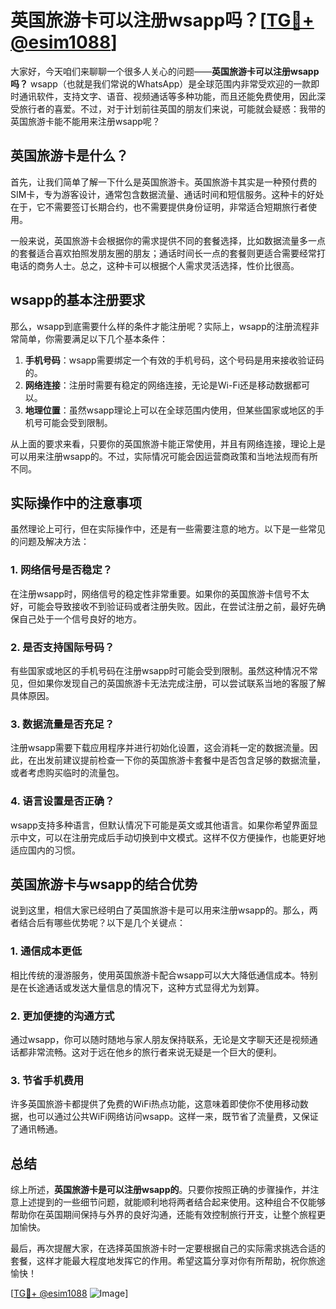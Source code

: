 # 英国旅游卡可以注册wsapp吗？[[TG💪+ @esim1088](https://t.me/s/esim1088)]

大家好，今天咱们来聊聊一个很多人关心的问题——**英国旅游卡可以注册wsapp吗？** wsapp（也就是我们常说的WhatsApp）是全球范围内非常受欢迎的一款即时通讯软件，支持文字、语音、视频通话等多种功能，而且还能免费使用，因此深受旅行者的喜爱。不过，对于计划前往英国的朋友们来说，可能就会疑惑：我带的英国旅游卡能不能用来注册wsapp呢？

## 英国旅游卡是什么？

首先，让我们简单了解一下什么是英国旅游卡。英国旅游卡其实是一种预付费的SIM卡，专为游客设计，通常包含数据流量、通话时间和短信服务。这种卡的好处在于，它不需要签订长期合约，也不需要提供身份证明，非常适合短期旅行者使用。

一般来说，英国旅游卡会根据你的需求提供不同的套餐选择，比如数据流量多一点的套餐适合喜欢拍照发朋友圈的朋友；通话时间长一点的套餐则更适合需要经常打电话的商务人士。总之，这种卡可以根据个人需求灵活选择，性价比很高。

## wsapp的基本注册要求

那么，wsapp到底需要什么样的条件才能注册呢？实际上，wsapp的注册流程非常简单，你需要满足以下几个基本条件：

1. **手机号码**：wsapp需要绑定一个有效的手机号码，这个号码是用来接收验证码的。
2. **网络连接**：注册时需要有稳定的网络连接，无论是Wi-Fi还是移动数据都可以。
3. **地理位置**：虽然wsapp理论上可以在全球范围内使用，但某些国家或地区的手机号可能会受到限制。

从上面的要求来看，只要你的英国旅游卡能正常使用，并且有网络连接，理论上是可以用来注册wsapp的。不过，实际情况可能会因运营商政策和当地法规而有所不同。

## 实际操作中的注意事项

虽然理论上可行，但在实际操作中，还是有一些需要注意的地方。以下是一些常见的问题及解决方法：

### 1. 网络信号是否稳定？
在注册wsapp时，网络信号的稳定性非常重要。如果你的英国旅游卡信号不太好，可能会导致接收不到验证码或者注册失败。因此，在尝试注册之前，最好先确保自己处于一个信号良好的地方。

### 2. 是否支持国际号码？
有些国家或地区的手机号码在注册wsapp时可能会受到限制。虽然这种情况不常见，但如果你发现自己的英国旅游卡无法完成注册，可以尝试联系当地的客服了解具体原因。

### 3. 数据流量是否充足？
注册wsapp需要下载应用程序并进行初始化设置，这会消耗一定的数据流量。因此，在出发前建议提前检查一下你的英国旅游卡套餐中是否包含足够的数据流量，或者考虑购买临时的流量包。

### 4. 语言设置是否正确？
wsapp支持多种语言，但默认情况下可能是英文或其他语言。如果你希望界面显示中文，可以在注册完成后手动切换到中文模式。这样不仅方便操作，也能更好地适应国内的习惯。

## 英国旅游卡与wsapp的结合优势

说到这里，相信大家已经明白了英国旅游卡是可以用来注册wsapp的。那么，两者结合后有哪些优势呢？以下是几个关键点：

### 1. 通信成本更低
相比传统的漫游服务，使用英国旅游卡配合wsapp可以大大降低通信成本。特别是在长途通话或发送大量信息的情况下，这种方式显得尤为划算。

### 2. 更加便捷的沟通方式
通过wsapp，你可以随时随地与家人朋友保持联系，无论是文字聊天还是视频通话都非常流畅。这对于远在他乡的旅行者来说无疑是一个巨大的便利。

### 3. 节省手机费用
许多英国旅游卡都提供了免费的WiFi热点功能，这意味着即使你不使用移动数据，也可以通过公共WiFi网络访问wsapp。这样一来，既节省了流量费，又保证了通讯畅通。

## 总结

综上所述，**英国旅游卡是可以注册wsapp的**。只要你按照正确的步骤操作，并注意上述提到的一些细节问题，就能顺利地将两者结合起来使用。这种组合不仅能够帮助你在英国期间保持与外界的良好沟通，还能有效控制旅行开支，让整个旅程更加愉快。

最后，再次提醒大家，在选择英国旅游卡时一定要根据自己的实际需求挑选合适的套餐，这样才能最大程度地发挥它的作用。希望这篇分享对你有所帮助，祝你旅途愉快！

[[TG💪+ @esim1088](https://t.me/s/esim1088) ![Image](https://i.postimg.cc/4NQfJmqS/Snipaste-2025-05-13-00-14-12.png)]